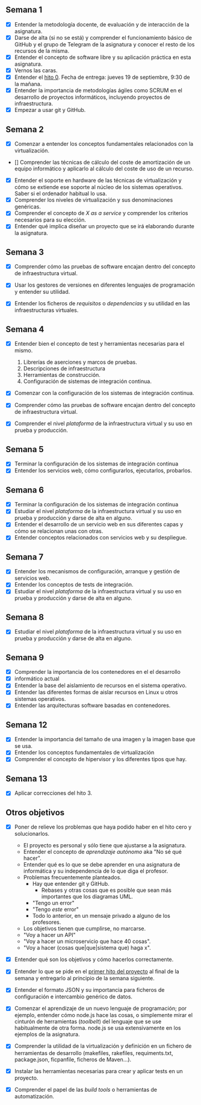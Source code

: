 ## Semana 1

- [x] Entender la metodología docente, de evaluación y de interacción de la
      asignatura.
- [x] Darse de alta (si no se está) y comprender el funcionamiento básico de
   GitHub y el grupo de Telegram de la asignatura y conocer el resto de los
   recursos de la misma.
- [x] Entender el concepto de software libre y su aplicación práctica en esta
      asignatura.
- [x] Vernos las caras.
- [x] Entender el [hito
   0](http://jj.github.io/IV/documentos/proyecto/0.Repositorio). Fecha de
   entrega: jueves 19 de septiembre, 9:30 de la mañana.
- [x] Entender la importancia de metodologías ágiles como SCRUM en el desarrollo
   de proyectos informáticos, incluyendo proyectos de infraestructura.
- [x] Empezar a usar git y GitHub.

## Semana 2

- [x] Comenzar a entender los conceptos fundamentales relacionados con la
      virtualización.
- [] Comprender las técnicas de cálculo del coste de amortización de un equipo
informático y aplicarlo al cálculo del coste de uso de un recurso.
- [x] Entender el soporte en hardware de las técnicas de virtualización y cómo
      se extiende ese soporte al núcleo de los sistemas operativos. Saber si el
      ordenador habitual lo usa.
- [x] Comprender los niveles de virtualización y sus denominaciones genéricas.
- [x] Comprender el concepto de *X as a service* y comprender los criterios
   necesarios para su elección.
- [x] Entender qué implica diseñar un proyecto que se irá elaborando durante la
   asignatura.

## Semana 3

- [x] Comprender cómo las pruebas de software encajan dentro del concepto de
   infraestructura virtual.

- [x] Usar los gestores de versiones en diferentes lenguajes de programación y
  entender su utilidad.

- [x] Entender los ficheros de *requisitos* o *dependencias* y su utilidad en
  las infraestructuras virtuales.


## Semana 4

- [x] Entender bien el concepto de test y herramientas necesarias para el mismo.
   1. Librerías de aserciones y marcos de pruebas.
   2. Descripciones de infraestructura
   3. Herramientas de construcción.
   4. Configuración de sistemas de integración continua.

- [x] Comenzar con la configuración de los sistemas de integración continua.

- [x] Comprender cómo las pruebas de software encajan dentro del concepto de
   infraestructura virtual.

- [x] Comprender el nivel *plataforma* de la infraestructura virtual y su uso en
      prueba y producción.

## Semana 5

- [x] Terminar la configuración de los sistemas de integración continua
- [x] Entender los servicios web, cómo configurarlos, ejecutarlos, probarlos.

## Semana 6

- [x] Terminar la configuración de los sistemas de integración continua
- [x] Estudiar el nivel *plataforma* de la infraestructura virtual y su uso en
      prueba y producción y darse de alta en alguno.
- [x] Entender el desarrollo de un servicio web en sus diferentes capas y cómo
      se relacionan unas con otras.
- [x] Entender conceptos relacionados con servicios web y su despliegue.

## Semana 7

- [x] Entender los mecanismos de configuración, arranque y gestión de servicios web.
- [x] Entender los conceptos de tests de integración.
- [x] Estudiar el nivel *plataforma* de la infraestructura virtual y su
   uso en prueba y producción y darse de alta en alguno.
   
## Semana 8

- [x] Estudiar el nivel *plataforma* de la infraestructura virtual y su
   uso en prueba y producción y darse de alta en alguno.

## Semana 9

- [x] Comprender la importancia de los contenedores en el el desarrollo
- [x] informático actual
- [x] Entender la base del aislamiento de recursos en el sistema operativo.
- [x] Entender las diferentes formas de aislar recursos en Linux u otros sistemas operativos.
- [x] Entender las arquitecturas software basadas en contenedores.

## Semana 12

- [x] Entender la importancia del tamaño de una imagen y la imagen base que se usa.
- [x] Entender los conceptos fundamentales de virtualización
- [x] Comprender el concepto de hipervisor y los diferentes tipos que hay.

## Semana 13

- [x] Aplicar correcciones del hito 3.

## Otros objetivos

- [x] Poner de relieve los problemas que haya podido haber en el hito cero y
      solucionarlos.
  * El proyecto es personal y sólo tiene que ajustarse a la asignatura.
  * Entender el concepto de *aprendizaje autónomo* aka "No sé qué hacer".
  * Entender qué es lo que se debe aprender en una asignatura de informática y
    su independencia de lo que diga el profesor.
  * Problemas frecuentemente planteados.
	* Hay que entender git y GitHub.
		* Rebases y otras cosas que es posible que sean más importantes que los
          diagramas UML.
	* "Tengo un error"
	* "Tengo *este* error"
	* Todo lo anterior, en un mensaje privado a alguno de los profesores.
  * Los objetivos tienen que cumplirse, no marcarse.
  * "Voy a hacer un API"
  * "Voy a hacer un microservicio que hace 40 cosas".
  * "Voy a hacer (cosas que|que|sistema que) haga x".

- [x] Entender qué son los objetivos y cómo hacerlos correctamente.


- [x] Entender lo que se pide en el [primer hito del
  proyecto](http://jj.github.io/IV/documentos/proyecto/1.Infraestructura) al
  final de la semana y entregarlo al principio de la semana siguiente.

- [x] Entender el formato JSON y su importancia para ficheros de configuración e
  intercambio genérico de datos.

- [x] Comenzar el aprendizaje de un nuevo lenguaje de programación; por ejemplo,
  entender cómo node.js hace las cosas, o simplemente mirar el cinturón de
  herramientas (*toolbelt*) del lenguaje que se use habitualmente de otra
  forma. node.js se usa extensivamente en los ejemplos de la asignatura.

- [x] Comprender la utilidad de la virtualización y definición en un fichero de
  herramientas de desarrollo (makefiles, rakefiles, requiments.txt,
  package.json, ficpanfile, ficheros de Maven...).

- [x] Instalar las herramientas necesarias para crear y aplicar tests en un
  proyecto.

- [x] Comprender el papel de las *build tools* o herramientas de automatización.
